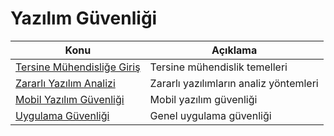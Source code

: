 # Yazılım Güvenliği

Konu | Açıklama
---- | -----------
[Tersine Mühendisliğe Giriş](00-tersine-muhendislige-giris.md) | Tersine mühendislik temelleri
[Zararlı Yazılım Analizi](01-zararlı-yazilim-analizi.md) | Zararlı yazılımların analiz yöntemleri
[Mobil Yazılım Güvenliği](02-mobil-yazilim-guvenligi.md) | Mobil yazılım güvenliği
[Uygulama Güvenliği](03-uygulama-guvenligi.md) | Genel uygulama güvenliği
